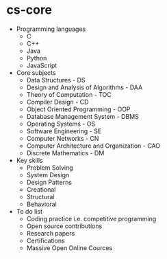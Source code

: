 # cs-core
* Programming languages
  * C
  * C++
  * Java
  * Python
  * JavaScript
* Core subjects
  * Data Structures - DS
  * Design and Analysis of Algorithms - DAA
  * Theory of Computation - TOC
  * Compiler Design - CD
  * Object Oriented Programming - OOP
  * Database Management System - DBMS
  * Operating Systems - OS
  * Software Engineering - SE
  * Computer Networks - CN
  * Computer Architecture and Organization - CAO
  * Discrete Mathematics - DM
* Key skills
  * Problem Solving
  * System Design
  * Design Patterns
   * Creational 
   * Structural
   * Behavioral
* To do list
  * Coding practice i.e. competitive programming 
  * Open source contributions
  * Research papers
  * Certifications
  * Massive Open Online Cources
